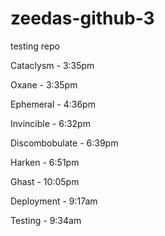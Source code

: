 # zeedas-github-3
testing repo

Cataclysm - 3:35pm

Oxane - 3:35pm

Ephemeral - 4:36pm

Invincible - 6:32pm

Discombobulate - 6:39pm

Harken - 6:51pm

Ghast - 10:05pm

Deployment - 9:17am

Testing - 9:34am